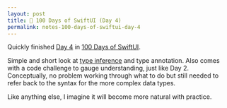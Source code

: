 ```yaml
---
layout: post
title: 📔 100 Days of SwiftUI (Day 4)
permalink: notes-100-days-of-swiftui-day-4
---
```


Quickly finished [Day 4](https://www.hackingwithswift.com/100/swiftui/3) in [100 Days of SwiftUI](https://www.hackingwithswift.com/100/swiftui).

Simple and short look at [type inference](https://en.wikipedia.org/wiki/Type_inference) and type annotation. Also comes with a code challenge to gauge understanding, just like Day 2. Conceptually, no problem working through what to do but still needed to refer back to the syntax for the more complex data types.

Like anything else, I imagine it will become more natural with practice.
